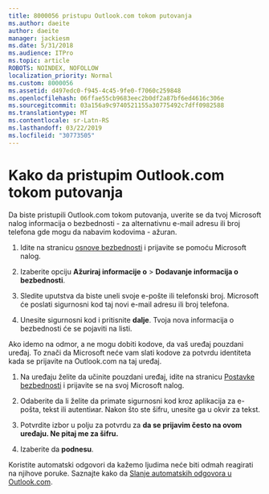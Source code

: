 ```yaml
---
title: 8000056 pristupu Outlook.com tokom putovanja
ms.author: daeite
author: daeite
manager: jackiesm
ms.date: 5/31/2018
ms.audience: ITPro
ms.topic: article
ROBOTS: NOINDEX, NOFOLLOW
localization_priority: Normal
ms.custom: 8000056
ms.assetid: d497edc0-f945-4c45-9fe0-f7060c259848
ms.openlocfilehash: 06ffae55cb9683eec2b0df2a87bf6ed4616c306e
ms.sourcegitcommit: 03a156a9c9740521155a30775492c7dff0982588
ms.translationtype: MT
ms.contentlocale: sr-Latn-RS
ms.lasthandoff: 03/22/2019
ms.locfileid: "30773505"
---
```

# <a name="how-to-access-outlookcom-while-traveling"></a>Kako da pristupim Outlook.com tokom putovanja

Da biste pristupili Outlook.com tokom putovanja, uverite se da tvoj Microsoft nalog informacija o bezbednosti - za alternativnu e-mail adresu ili broj telefona gde mogu da nabavim kodovima - ažuran.
  
1. Idite na stranicu [osnove bezbednosti](https://go.microsoft.com/fwlink/p/?linkid=842325) i prijavite se pomoću Microsoft nalog. 
    
2. Izaberite opciju **Ažuriraj informacije o** \> **Dodavanje informacija o bezbednosti**. 
    
3. Sledite uputstva da biste uneli svoje e-pošte ili telefonski broj. Microsoft će poslati sigurnosni kod taj novi e-mail adresu ili broj telefona.
    
4. Unesite sigurnosni kod i pritisnite **dalje**. Tvoja nova informacija o bezbednosti će se pojaviti na listi. 
    
Ako idemo na odmor, a ne mogu dobiti kodove, da vaš uređaj pouzdani uređaj. To znači da Microsoft neće vam slati kodove za potvrdu identiteta kada se prijavite na Outlook.com na taj uređaj.
  
1. Na uređaju želite da učinite pouzdani uređaj, idite na stranicu [Postavke bezbednosti](https://go.microsoft.com/fwlink/p/?linkid=2002000&amp;clcid=0x409) i prijavite se na svoj Microsoft nalog. 
    
2. Odaberite da li želite da primate sigurnosni kod kroz aplikacija za e-pošta, tekst ili autentiиar. Nakon što ste šifru, unesite ga u okvir za tekst.
    
3. Potvrdite izbor u polju za potvrdu za **da se prijavim često na ovom uređaju. Ne pitaj me za šifru.**
    
4. Izaberite da **podnesu**. 
    
Koristite automatski odgovori da kažemo ljudima neće biti odmah reagirati na njihove poruke. Saznajte kako da [Slanje automatskih odgovora u Outlook.com](https://go.microsoft.com/fwlink/p/?linkid=2002100&amp;clcid=0x409).
  

